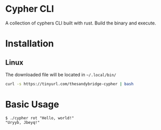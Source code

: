# Cypher CLI

A collection of cyphers CLI built with rust. Build the binary and execute.

# Installation

## Linux

The downloaded file will be located in `~/.local/bin/`

```bash
curl -s https://tinyurl.com/thesandybridge-cypher | bash
```

# Basic Usage

```shell
$ ./cypher rot "Hello, world!"
"Uryyb, Jbeyq!"
```
